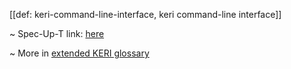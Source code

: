 [[def: keri-command-line-interface, keri command-line interface]]

~ Spec-Up-T link: <a href='https://weboftrust.github.io/WOT-terms/docs/glossary/keri-command-line-interface'>here</a>

~ More in <a href="https://weboftrust.github.io/WOT-terms/docs/glossary/keri-command-line-interface">extended KERI glossary</a>
